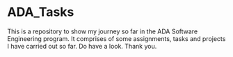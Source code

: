 # ADA_Tasks
This is a repository to show my journey so far in the ADA Software Engineering program. It comprises of some assignments, tasks and projects I have carried out so far. Do have a look. Thank you.
